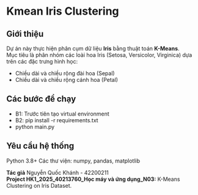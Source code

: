 # Kmean Iris Clustering

## Giới thiệu
Dự án này thực hiện phân cụm dữ liệu **Iris** bằng thuật toán **K-Means**.  
Mục tiêu là phân nhóm các loài hoa Iris (Setosa, Versicolor, Virginica) dựa trên các đặc trưng hình học:  
- Chiều dài và chiều rộng đài hoa (Sepal)  
- Chiều dài và chiều rộng cánh hoa (Petal)  

## Các bước để chạy
- B1: Trước tiên tạo virtual environment
- B2: pip install -r requirements.txt
- python main.py

## Yêu cầu hệ thống
Python 3.8+
Các thư viện: numpy, pandas, matplotlib

**Tác giả** Nguyễn Quốc Khánh - 42200211  
**Project HK1_2025_40213760_Học máy và ứng dụng_N03:** K-Means Clustering on Iris Dataset.
